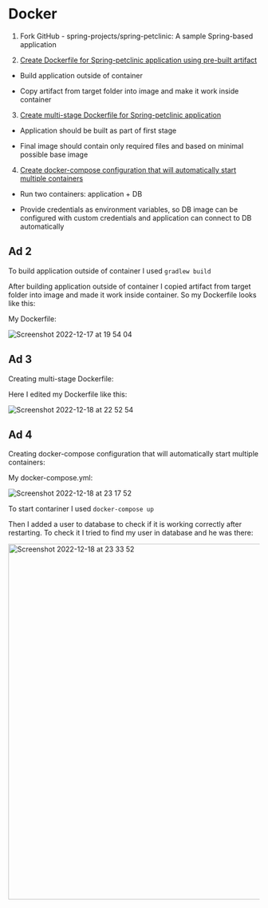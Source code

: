# Docker

1. Fork GitHub - spring-projects/spring-petclinic: A sample Spring-based application

2. [Create Dockerfile for Spring-petclinic application using pre-built artifact](#ad-2)

- Build application outside of container

- Copy artifact from target folder into image and make it work inside container

3. [Create multi-stage Dockerfile for Spring-petclinic application](#ad-3)

- Application should be built as part of first stage

- Final image should contain only required files and based on minimal possible base image

4. [Create docker-compose configuration that will automatically start multiple containers](#ad-4)

- Run two containers: application + DB

- Provide credentials as environment variables, so DB image can be configured with custom credentials and application can connect to DB automatically

## Ad 2

To build application outside of container I used ```gradlew build```

After building application outside of container I copied artifact from target folder into image and made it work inside container. So my Dockerfile looks like this:

My Dockerfile:

![Screenshot 2022-12-17 at 19 54 04](https://user-images.githubusercontent.com/114099418/208321865-1e5b2033-3fb8-4984-804b-de60af252274.png)

## Ad 3

Creating multi-stage Dockerfile:

Here I edited my Dockerfile like this:

![Screenshot 2022-12-18 at 22 52 54](https://user-images.githubusercontent.com/114099418/208321411-c42214c1-82ec-4724-a286-02457bb73506.png)

## Ad 4

Creating docker-compose configuration that will automatically start multiple containers:

My docker-compose.yml:

![Screenshot 2022-12-18 at 23 17 52](https://user-images.githubusercontent.com/114099418/208322334-5478e2fc-db40-4624-894e-f9f05e776aaa.png)

To start contariner I used ```docker-compose up``` 

Then I added a user to database to check if it is working correctly after restarting. To check it I tried to find my user in database and he was there:

<img width="712" alt="Screenshot 2022-12-18 at 23 33 52" src="https://user-images.githubusercontent.com/114099418/208322828-306136e2-75d5-4de9-a25a-334bcd4aac87.png">
